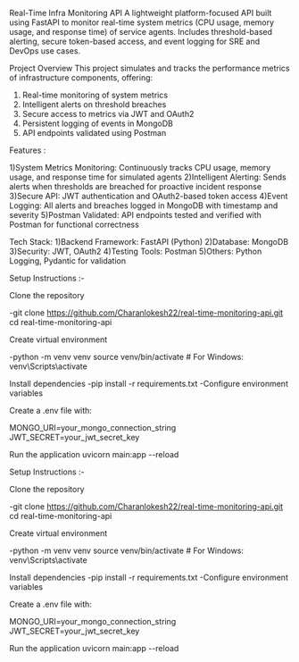 Real-Time Infra Monitoring API
A lightweight platform-focused API built using FastAPI to monitor real-time system metrics (CPU usage, memory usage, and response time) of service agents. Includes threshold-based alerting, secure token-based access, and event logging for SRE and DevOps use cases.

Project Overview
This project simulates and tracks the performance metrics of infrastructure components, offering:
1) Real-time monitoring of system metrics
2) Intelligent alerts on threshold breaches
3) Secure access to metrics via JWT and OAuth2
4) Persistent logging of events in MongoDB
5) API endpoints validated using Postman


Features :

1)System Metrics Monitoring: Continuously tracks CPU usage, memory usage, and response time for simulated agents
2)Intelligent Alerting: Sends alerts when thresholds are breached for proactive incident response
3)Secure API: JWT authentication and OAuth2-based token access
4)Event Logging: All alerts and breaches logged in MongoDB with timestamp and severity
5)Postman Validated: API endpoints tested and verified with Postman for functional correctness


Tech Stack:
1)Backend Framework: FastAPI (Python)
2)Database: MongoDB
3)Security: JWT, OAuth2
4)Testing Tools: Postman
5)Others: Python Logging, Pydantic for validation


Setup Instructions :-

Clone the repository

-git clone https://github.com/Charanlokesh22/real-time-monitoring-api.git
cd real-time-monitoring-api


Create virtual environment

-python -m venv venv
source venv/bin/activate  # For Windows: venv\Scripts\activate


Install dependencies
-pip install -r requirements.txt
-Configure environment variables


Create a .env file with:

MONGO_URI=your_mongo_connection_string
JWT_SECRET=your_jwt_secret_key


Run the application
uvicorn main:app --reload





Setup Instructions :-

Clone the repository

-git clone https://github.com/Charanlokesh22/real-time-monitoring-api.git
cd real-time-monitoring-api


Create virtual environment

-python -m venv venv
source venv/bin/activate  # For Windows: venv\Scripts\activate


Install dependencies
-pip install -r requirements.txt
-Configure environment variables


Create a .env file with:

MONGO_URI=your_mongo_connection_string
JWT_SECRET=your_jwt_secret_key


Run the application
uvicorn main:app --reload
